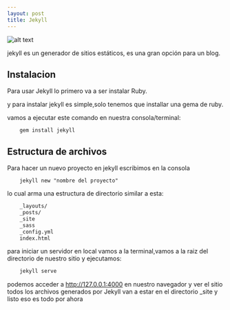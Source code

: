 ```yaml
---
layout: post
title: Jekyll
---
```


![alt text](https://lh6.googleusercontent.com/-J8kfdciPh1Q/Uu6rTDBP21I/AAAAAAAABGI/v5s1EohB0Gc/s498/jekyll.png )

jekyll es un generador de sitios estáticos, es una gran opción para un blog.

## Instalacion

Para usar Jekyll lo primero va a ser instalar Ruby.

y para instalar jekyll es simple,solo tenemos que installar una gema de ruby.

vamos a ejecutar este comando en nuestra consola/terminal:

``` {engine='bash', count_lines}
	gem install jekyll

```

## Estructura de archivos

Para hacer un nuevo proyecto en jekyll escribimos en la consola

``` shell
	jekyll new "nombre del proyecto"
```

lo cual arma una estructura de directorio similar a esta:

```sh
	_layouts/
	_posts/
	_site
	_sass
	_config.yml
	index.html
```

para iniciar un servidor en local vamos a la terminal,vamos a la raiz del directorio de nuestro sitio y ejecutamos:

``` sh
	jekyll serve
```

podemos acceder a http://127.0.0.1:4000 en nuestro navegador y ver el sitio
todos los archivos generados por Jekyll van a estar en el directorio _site
y listo eso es todo por ahora